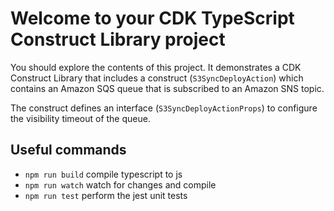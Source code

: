 # Welcome to your CDK TypeScript Construct Library project

You should explore the contents of this project. It demonstrates a CDK Construct Library that includes a construct (`S3SyncDeployAction`)
which contains an Amazon SQS queue that is subscribed to an Amazon SNS topic.

The construct defines an interface (`S3SyncDeployActionProps`) to configure the visibility timeout of the queue.

## Useful commands

* `npm run build`   compile typescript to js
* `npm run watch`   watch for changes and compile
* `npm run test`    perform the jest unit tests
